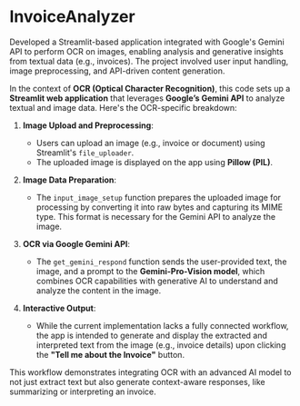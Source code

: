 # InvoiceAnalyzer
Developed a Streamlit-based application integrated with Google's Gemini API to perform OCR on images, enabling analysis and generative insights from textual data (e.g., invoices). The project involved user input handling, image preprocessing, and API-driven content generation.

In the context of **OCR (Optical Character Recognition)**, this code sets up a **Streamlit web application** that leverages **Google’s Gemini API** to analyze textual and image data. Here's the OCR-specific breakdown:

1. **Image Upload and Preprocessing**:
   - Users can upload an image (e.g., invoice or document) using Streamlit's `file_uploader`.
   - The uploaded image is displayed on the app using **Pillow (PIL)**.

2. **Image Data Preparation**:
   - The `input_image_setup` function prepares the uploaded image for processing by converting it into raw bytes and capturing its MIME type. This format is necessary for the Gemini API to analyze the image.

3. **OCR via Google Gemini API**:
   - The `get_gemini_respond` function sends the user-provided text, the image, and a prompt to the **Gemini-Pro-Vision model**, which combines OCR capabilities with generative AI to understand and analyze the content in the image.

4. **Interactive Output**:
   - While the current implementation lacks a fully connected workflow, the app is intended to generate and display the extracted and interpreted text from the image (e.g., invoice details) upon clicking the **"Tell me about the Invoice"** button.

This workflow demonstrates integrating OCR with an advanced AI model to not just extract text but also generate context-aware responses, like summarizing or interpreting an invoice.
